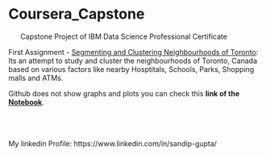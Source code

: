 # Coursera_Capstone
<ul>Capstone Project of IBM Data Science Professional Certificate</ul>

<p>First Assignment - <a href="https://github.com/sandip-gupta/Coursera_Capstone/blob/master/Segmenting%20and%20Clustering%20Neighborhoods%20in%20Toronto.ipynb">Segmenting and Clustering Neighbourhoods of Toronto</a>:<br>
Its an attempt to study and cluster the neighbourhoods of Toronto, Canada based on various factors like nearby Hosptitals, Schools, Parks, Shopping malls and ATMs.</br> 
<p>Github does not show graphs and plots you can check this <b>link of the <a href="https://eu-gb.dataplatform.cloud.ibm.com/analytics/notebooks/v2/0ee7fccc-f357-493b-8a28-a82eab55e3c4/view?access_token=e658abaadc1b334d1f8ea5a34a043676b7c7d4ed9b0955d76f19bf5046d4641f">Notebook</a></b>.</p>

<br>
<br>
<br>
My linkedin Profile:
https://www.linkedin.com/in/sandip-gupta/
